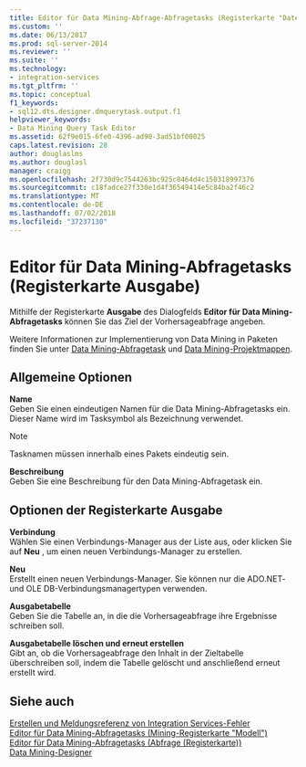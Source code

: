 ```yaml
---
title: Editor für Data Mining-Abfrage-Abfragetasks (Registerkarte "Datenausgabe") | Microsoft-Dokumentation
ms.custom: ''
ms.date: 06/13/2017
ms.prod: sql-server-2014
ms.reviewer: ''
ms.suite: ''
ms.technology:
- integration-services
ms.tgt_pltfrm: ''
ms.topic: conceptual
f1_keywords:
- sql12.dts.designer.dmquerytask.output.f1
helpviewer_keywords:
- Data Mining Query Task Editor
ms.assetid: 62f9e015-6fe0-4396-ad90-3ad51bf00025
caps.latest.revision: 28
author: douglaslms
ms.author: douglasl
manager: craigg
ms.openlocfilehash: 2f730d9c7544263bc925c8464d4c150318997376
ms.sourcegitcommit: c18fadce27f330e1d4f36549414e5c84ba2f46c2
ms.translationtype: MT
ms.contentlocale: de-DE
ms.lasthandoff: 07/02/2018
ms.locfileid: "37237130"
---
```

# <a name="data-mining-query-task-editor-output-tab"></a>Editor für Data Mining-Abfragetasks (Registerkarte Ausgabe)
  Mithilfe der Registerkarte **Ausgabe** des Dialogfelds **Editor für Data Mining-Abfragetasks** können Sie das Ziel der Vorhersageabfrage angeben.  
  
 Weitere Informationen zur Implementierung von Data Mining in Paketen finden Sie unter [Data Mining-Abfragetask](control-flow/data-mining-query-task.md) und [Data Mining-Projektmappen](../analysis-services/data-mining/data-mining-solutions.md).  
  
## <a name="general-options"></a>Allgemeine Optionen  
 **Name**  
 Geben Sie einen eindeutigen Namen für die Data Mining-Abfragetasks ein. Dieser Name wird im Tasksymbol als Bezeichnung verwendet.  
  
> [!NOTE]  
>  Tasknamen müssen innerhalb eines Pakets eindeutig sein.  
  
 **Beschreibung**  
 Geben Sie eine Beschreibung für den Data Mining-Abfragetask ein.  
  
## <a name="output-tab-options"></a>Optionen der Registerkarte Ausgabe  
 **Verbindung**  
 Wählen Sie einen Verbindungs-Manager aus der Liste aus, oder klicken Sie auf **Neu** , um einen neuen Verbindungs-Manager zu erstellen.  
  
 **Neu**  
 Erstellt einen neuen Verbindungs-Manager. Sie können nur die ADO.NET- und OLE DB-Verbindungsmanagertypen verwenden.  
  
 **Ausgabetabelle**  
 Geben Sie die Tabelle an, in die die Vorhersageabfrage ihre Ergebnisse schreiben soll.  
  
 **Ausgabetabelle löschen und erneut erstellen**  
 Gibt an, ob die Vorhersageabfrage den Inhalt in der Zieltabelle überschreiben soll, indem die Tabelle gelöscht und anschließend erneut erstellt wird.  
  
## <a name="see-also"></a>Siehe auch  
 [Erstellen und Meldungsreferenz von Integration Services-Fehler](../../2014/integration-services/integration-services-error-and-message-reference.md)   
 [Editor für Data Mining-Abfragetasks &#40;Mining-Registerkarte "Modell"&#41;](../../2014/integration-services/data-mining-query-task-editor-mining-model-tab.md)   
 [Editor für Data Mining-Abfragetasks &#40;Abfrage (Registerkarte)&#41;](../../2014/integration-services/data-mining-query-task-editor-query-tab.md)   
 [Data Mining-Designer](../analysis-services/data-mining/data-mining-designer.md)  
  
  
